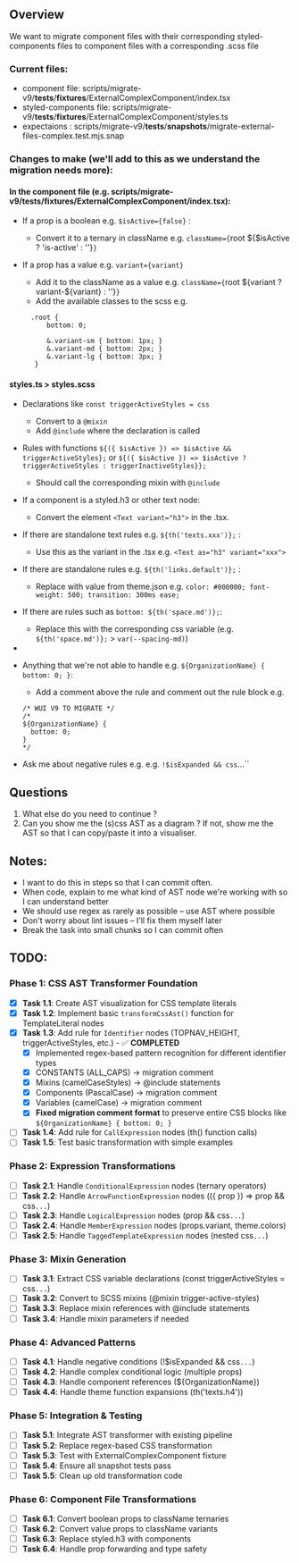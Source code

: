 ## Overview

We want to migrate component files with their corresponding styled-components files to component files with a corresponding .scss file

### Current files:

- component file: scripts/migrate-v9/**tests**/**fixtures**/ExternalComplexComponent/index.tsx
- styled-components file: scripts/migrate-v9/**tests**/**fixtures**/ExternalComplexComponent/styles.ts
- expectaions : scripts/migrate-v9/**tests**/**snapshots**/migrate-external-files-complex.test.mjs.snap

### Changes to make (we'll add to this as we understand the migration needs more):

#### In the component file (e.g. scripts/migrate-v9/**tests**/**fixtures**/ExternalComplexComponent/index.tsx):

- If a prop is a boolean e.g. `$isActive={false}` :
  - Convert it to a ternary in className e.g. `className={`root ${$isActive ? 'is-active' : ''}`}`
- If a prop has a value e.g. `variant={variant}`

  - Add it to the className as a value e.g. `className={`root ${variant ? variant-${variant} : ''}`}`
  - Add the available classes to the scss e.g.

  ```
    .root {
        bottom: 0;

        &.variant-sm { bottom: 1px; }
        &.variant-md { bottom: 2px; }
        &.variant-lg { bottom: 3px; }
     }
  ```

#### styles.ts > styles.scss

- Declarations like `const triggerActiveStyles = css`
  - Convert to a `@mixin`
  - Add `@include` where the declaration is called
- Rules with functions `${({ $isActive }) => $isActive && triggerActiveStyles};` or `${({ $isActive }) => $isActive ? triggerActiveStyles : triggerInactiveStyles}};`

  - Should call the corresponding mixin with `@include`

- If a component is a styled.h3 or other text node:
  - Convert the element `<Text variant="h3">` in the .tsx.
- If there are standalone text rules e.g. `${th('texts.xxx')};` :
  - Use this as the variant in the .tsx e.g. `<Text as="h3" variant="xxx">`
- If there are standalone rules e.g. `${th('links.default')};` :
  - Replace with value from theme.json e.g. `color: #000000; font-weight: 500; transition: 300ms ease;`
- If there are rules such as `bottom: ${th('space.md')};`:
  - Replace this with the corresponding css variable (e.g. `${th('space.md')};` > `var(--spacing-md)`)
-
- Anything that we're not able to handle e.g. `${OrganizationName} { bottom: 0; }`:
  - Add a comment above the rule and comment out the rule block e.g.
  ```
  /* WUI V9 TO MIGRATE */
  /*
  ${OrganizationName} {
    bottom: 0;
  }
  */
  ```
- Ask me about negative rules e.g. e.g. `!$isExpanded && css`…``

## Questions

1. What else do you need to continue ?
2. Can you show me the (s)css AST as a diagram ? If not, show me the AST so that I can copy/paste it into a visualiser.

## Notes:

- I want to do this in steps so that I can commit often.
- When code, explain to me what kind of AST node we're working with so I can understand better
- We should use regex as rarely as possible – use AST where possible
- Don't worry about lint issues – I'll fix them myself later
- Break the task into small chunks so I can commit often

## TODO:

### Phase 1: CSS AST Transformer Foundation

- [x] **Task 1.1**: Create AST visualization for CSS template literals
- [x] **Task 1.2**: Implement basic `transformCssAst()` function for TemplateLiteral nodes
- [x] **Task 1.3**: Add rule for `Identifier` nodes (TOPNAV_HEIGHT, triggerActiveStyles, etc.) - ✅ **COMPLETED**
  - [x] Implemented regex-based pattern recognition for different identifier types
  - [x] CONSTANTS (ALL_CAPS) → migration comment 
  - [x] Mixins (camelCaseStyles) → @include statements
  - [x] Components (PascalCase) → migration comment
  - [x] Variables (camelCase) → migration comment
  - [x] **Fixed migration comment format** to preserve entire CSS blocks like `${OrganizationName} { bottom: 0; }`
- [ ] **Task 1.4**: Add rule for `CallExpression` nodes (th() function calls)
- [ ] **Task 1.5**: Test basic transformation with simple examples

### Phase 2: Expression Transformations

- [ ] **Task 2.1**: Handle `ConditionalExpression` nodes (ternary operators)
- [ ] **Task 2.2**: Handle `ArrowFunctionExpression` nodes (({ prop }) => prop && css`...`)
- [ ] **Task 2.3**: Handle `LogicalExpression` nodes (prop && css`...`)
- [ ] **Task 2.4**: Handle `MemberExpression` nodes (props.variant, theme.colors)
- [ ] **Task 2.5**: Handle `TaggedTemplateExpression` nodes (nested css`...`)

### Phase 3: Mixin Generation

- [ ] **Task 3.1**: Extract CSS variable declarations (const triggerActiveStyles = css`...`)
- [ ] **Task 3.2**: Convert to SCSS mixins (@mixin trigger-active-styles)
- [ ] **Task 3.3**: Replace mixin references with @include statements
- [ ] **Task 3.4**: Handle mixin parameters if needed

### Phase 4: Advanced Patterns

- [ ] **Task 4.1**: Handle negative conditions (!$isExpanded && css`...`)
- [ ] **Task 4.2**: Handle complex conditional logic (multiple props)
- [ ] **Task 4.3**: Handle component references (${OrganizationName})
- [ ] **Task 4.4**: Handle theme function expansions (th('texts.h4'))

### Phase 5: Integration & Testing

- [ ] **Task 5.1**: Integrate AST transformer with existing pipeline
- [ ] **Task 5.2**: Replace regex-based CSS transformation
- [ ] **Task 5.3**: Test with ExternalComplexComponent fixture
- [ ] **Task 5.4**: Ensure all snapshot tests pass
- [ ] **Task 5.5**: Clean up old transformation code

### Phase 6: Component File Transformations

- [ ] **Task 6.1**: Convert boolean props to className ternaries
- [ ] **Task 6.2**: Convert value props to className variants
- [ ] **Task 6.3**: Replace styled.h3 with <Text> components
- [ ] **Task 6.4**: Handle prop forwarding and type safety
